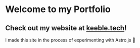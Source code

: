 # Welcome to my Portfolio
## Check out my website at **[keeble.tech](http://www.keeble.tech)**!

I made this site in the process of experimenting with Astro.js 🚀
